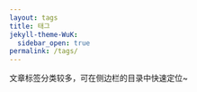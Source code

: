 ```yaml
---
layout: tags
title: 태그
jekyll-theme-WuK:
  sidebar_open: true
permalink: /tags/
---
```


文章标签分类较多，可在侧边栏的目录中快速定位~
